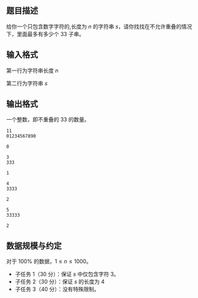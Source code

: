 ## 题目描述

给你一个只包含数字字符的,长度为 $n$ 的字符串 $s$，请你找找在不允许重叠的情况下，里面最多有多少个 $33$ 子串。

## 输入格式

第一行为字符串长度 $n$

第二行为字符串 $s$

## 输出格式

一个整数，即不重叠的 $33$ 的数量。

```input1
11
01234567890
```

```output1
0
```

```input2
3
333
```

```output2
1
```

```input3
4
3333
```

```output3
2
```

```input4
5
33333
```

```output4
2
```


## 数据规模与约定

对于 $100\%$ 的数据，$1 \le n \le 1000$。

- 子任务 1（30 分）：保证 $s$ 中仅包含字符 $3$。
- 子任务 2（30 分）：保证 $s$ 的长度为 $4$
- 子任务 3（40 分）：没有特殊限制。